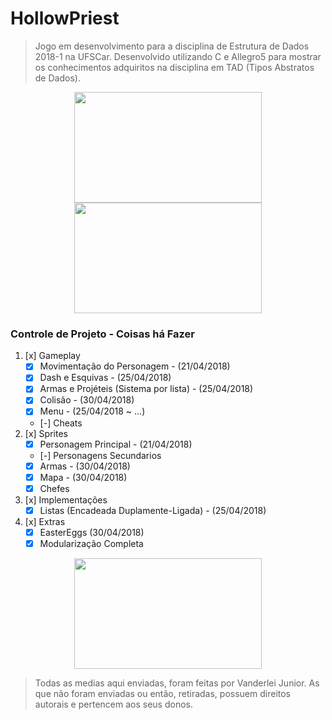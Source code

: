 # HollowPriest
> Jogo em desenvolvimento para a disciplina de Estrutura de Dados 2018-1 na UFSCar. Desenvolvido utilizando C e Allegro5 para mostrar os conhecimentos adquiritos na disciplina em TAD (Tipos Abstratos de Dados).

<p align="center">
  <img width="300" height="177" src="https://user-images.githubusercontent.com/29966351/39731086-cc024114-523b-11e8-8dec-0d86eab629be.gif">
  <img width="300" height="177" src="https://user-images.githubusercontent.com/29966351/39731243-dd5ea136-523c-11e8-860f-807ed204db94.gif">
</p>

### Controle de Projeto - Coisas há Fazer
1. [x] Gameplay
    * [x] Movimentação do Personagem - (21/04/2018)
    * [x] Dash e Esquivas - (25/04/2018)
    * [x] Armas e Projéteis (Sistema por lista) - (25/04/2018)
    * [x] Colisão - (30/04/2018)
    * [x] Menu - (25/04/2018 ~ ...)
    * [-] Cheats
2. [x]  Sprites
    * [x] Personagem Principal - (21/04/2018)
    * [-] Personagens Secundarios
    * [x] Armas - (30/04/2018)
    * [x] Mapa - (30/04/2018)
    * [x] Chefes
3. [x] Implementações
    * [x] Listas (Encadeada Duplamente-Ligada) - (25/04/2018)
4. [x] Extras
    * [x] EasterEggs (30/04/2018)
    * [x] Modularização Completa  

<p align="center">
  <img width="300" height="177" src="https://user-images.githubusercontent.com/29966351/39731337-8b1b888e-523d-11e8-986c-c1fdef9b7afd.gif">
</p>


> Todas as medias aqui enviadas, foram feitas por Vanderlei Junior. As que não foram enviadas ou então, retiradas, possuem direitos autorais e pertencem aos seus donos.

